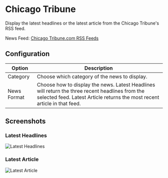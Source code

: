 # Chicago Tribune

Display the latest headlines or the latest article from the Chicago Tribune's RSS feed.

News Feed: [Chicago Tribune.com RSS Feeds](https://www.chicagotribune.com/about/ct-chicago-tribune-rss-feeds-20220922-jub4o6cwwza4xd3d7ybqi7qz3i-htmlstory.html)


## Configuration

|Option|Description|
|------|-----------|
|Category|Choose which category of the news to display.|
|News Format|Choose how to display the news. Latest Headlines will return the three recent headlines from the selected feed. Latest Article returns the most recent article in that feed.|

## Screenshots

### Latest Headlines
![Latest Headlines](chicago_tribune_headlines.gif)

### Latest Article
![Latest Article](chicago_tribune_article.gif)